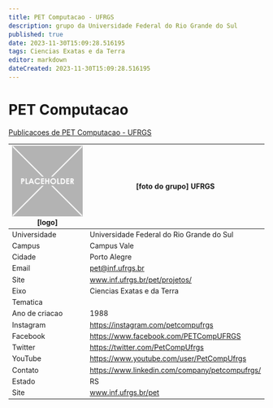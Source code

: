 ```yaml
---
title: PET Computacao - UFRGS
description: grupo da Universidade Federal do Rio Grande do Sul
published: true
date: 2023-11-30T15:09:28.516195
tags: Ciencias Exatas e da Terra
editor: markdown
dateCreated: 2023-11-30T15:09:28.516195
---
```


# PET Computacao

[Publicacoes de PET Computacao - UFRGS](/atividade/207PETComputacaoUFRGS/feed.md)

| ![placeholder.png](/placeholder.png) [logo] | [foto do grupo] UFRGS         |
| ------------------------------------------- | ------------------------------------------------- |
| Universidade                                | Universidade Federal do Rio Grande do Sul      |
| Campus                                      | Campus Vale            |
| Cidade                                      | Porto Alegre             |
| Email                                       | pet@inf.ufrgs.br             |
| Site                                        | www.inf.ufrgs.br/pet/projetos/              |
| Eixo                                        | Ciencias Exatas e da Terra              |
| Tematica                                    |           |
| Ano de criacao                              | 1988        |
| Instagram                                   | https://instagram.com/petcompufrgs         |
| Facebook                                    | https://www.facebook.com/PETCompUFRGS          |
| Twitter                                     | https://twitter.com/PetCompUfrgs           |
| YouTube                                     | https://www.youtube.com/user/PetCompUfrgs           |
| Contato                                     | https://www.linkedin.com/company/petcompufrgs/         |
| Estado                                      |  RS            |
| Site                                        | www.inf.ufrgs.br/pet |
